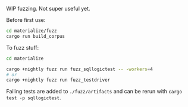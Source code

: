 WIP fuzzing. Not super useful yet.

Before first use:

``` sh
cd materialize/fuzz
cargo run build_corpus
```

To fuzz stuff:

``` sh
cd materialize

cargo +nightly fuzz run fuzz_sqllogictest -- -workers=4
# or
cargo +nightly fuzz run fuzz_testdriver
```

Failing tests are added to `./fuzz/artifacts` and can be rerun with `cargo test -p sqllogictest`.

